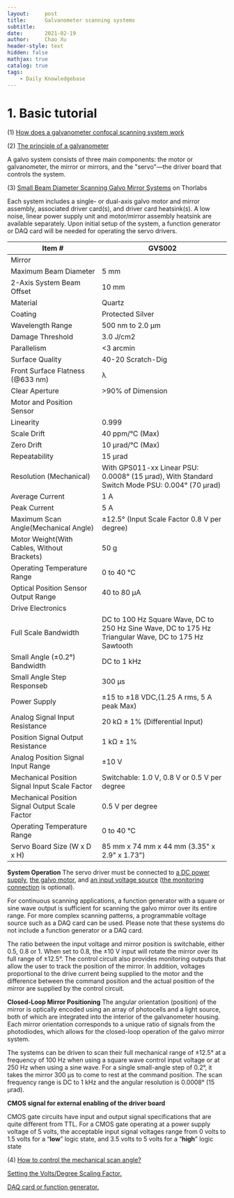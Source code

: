 ```yaml
---
layout:     post
title:      Galvanometer scanning systems
subtitle:   
date:       2021-02-19
author:     Chao Xu
header-style: text
hidden: false
mathjax: true
catalog: true
tags:
    - Daily Knowledgebase
---
```


# 1. Basic tutorial

(1) [How  does a galvanometer confocal scanning system work](https://www.olympus-lifescience.com/en/microscope-resource/primer/java/galvanometerscanning/)

(2) [The principle of a galvanometer](https://www.laserfocusworld.com/optics/article/16567973/product-focus-galvanometer-scanners-what-you-need-to-know-to-buy-a-galvopositioner)

A galvo system consists of three main components: the motor or galvanometer, the mirror or mirrors, and the "servo"—the driver board that controls the system.

(3) [Small Beam Diameter Scanning Galvo Mirror Systems](https://www.thorlabs.com/newgrouppage9.cfm?objectgroup_id=3770) on Thorlabs

Each system includes a single- or dual-axis galvo motor and mirror assembly, associated driver card(s), and driver card heatsink(s). A low noise, linear power supply unit  and motor/mirror assembly heatsink are available separately. Upon initial setup of the system, a function generator or DAQ card will be needed for operating the servo drivers.

| Item #                                          | GVS002                                                       |
| ----------------------------------------------- | ------------------------------------------------------------ |
| Mirror                                          |                                                              |
| Maximum Beam Diameter                           | 5 mm                                                         |
| 2-Axis System Beam Offset                       | 10 mm                                                        |
| Material                                        | Quartz                                                       |
| Coating                                         | Protected Silver                                             |
| Wavelength Range                                | 500 nm to 2.0 µm                                             |
| Damage Threshold                                | 3.0 J/cm2                                                    |
| Parallelism                                     | <3 arcmin                                                    |
| Surface Quality                                 | 40-20 Scratch-Dig                                            |
| Front Surface Flatness (@633 nm)                | λ                                                            |
| Clear Aperture                                  | >90% of Dimension                                            |
| Motor and Position Sensor                       |                                                              |
| Linearity                                       | 0.999                                                        |
| Scale Drift                                     | 40 ppm/°C (Max)                                              |
| Zero Drift                                      | 10 μrad/°C (Max)                                             |
| Repeatability                                   | 15 μrad                                                      |
| Resolution (Mechanical)                         | With GPS011-xx Linear PSU: 0.0008° (15 µrad), With Standard Switch  Mode PSU: 0.004° (70 µrad) |
| Average Current                                 | 1 A                                                          |
| Peak Current                                    | 5 A                                                          |
| Maximum Scan Angle(Mechanical Angle)            | ±12.5° (Input Scale Factor 0.8 V per degree)                 |
| Motor Weight(With Cables, Without  Brackets)    | 50 g                                                         |
| Operating Temperature Range                     | 0 to 40 °C                                                   |
| Optical Position Sensor Output Range            | 40 to 80 µA                                                  |
| Drive Electronics                               |                                                              |
| Full Scale Bandwidth                            | DC to 100 Hz Square Wave, DC to 250 Hz Sine Wave, DC to 175 Hz Triangular Wave, DC to 175 Hz Sawtooth |
| Small Angle (±0.2°) Bandwidth                   | DC to 1 kHz                                                  |
| Small Angle Step Responseb                      | 300 µs                                                       |
| Power Supply                                    | ±15 to ±18 VDC,(1.25 A rms, 5 A peak Max)                    |
| Analog Signal Input Resistance                  | 20 kΩ ± 1% (Differential Input)                              |
| Position Signal Output Resistance               | 1 kΩ ± 1%                                                    |
| Analog Position Signal Input Range              | ±10 V                                                        |
| Mechanical Position Signal Input Scale  Factor  | Switchable: 1.0 V, 0.8 V or 0.5 V per degree                 |
| Mechanical Position Signal Output Scale  Factor | 0.5 V per degree                                             |
| Operating Temperature Range                     | 0 to 40 °C                                                   |
| Servo Board Size (W x D x H)                    | 85 mm x 74 mm x 44 mm (3.35" x 2.9" x  1.73")                |

**System Operation**
The servo driver must be connected to <u>a DC power supply</u>, <u>the galvo motor</u>, and <u>an input voltage source</u> (<u>the monitoring connection</u> is optional). 

For continuous scanning applications, a function generator with a square or sine wave output is sufficient for scanning the galvo mirror over its entire range. For more complex scanning patterns, a programmable voltage source such as a DAQ card can be used. Please note that these systems do not include a function generator or a DAQ card. 

The ratio between the input voltage and mirror position is switchable, either 0.5, 0.8 or 1. When set to 0.8, the ±10 V input will rotate the mirror over its full range of ±12.5°. The control circuit also provides monitoring outputs that allow the user to track the position of the mirror. In addition, voltages proportional to the drive current being supplied to the motor and the difference between the command position and the actual position of the mirror are supplied by the control circuit.

**Closed-Loop Mirror Positioning**
The angular orientation (position) of the mirror is optically encoded using an array of photocells and a light source, both of which are integrated into the interior of the galvanometer housing. Each mirror orientation corresponds to a unique ratio of signals from the photodiodes, which allows for the closed-loop operation of the galvo mirror system.

The systems can be driven to scan their full mechanical range of ±12.5° at a frequency of 100 Hz when using a square wave control input voltage or at 250 Hz when using a sine wave. For a single small-angle step of 0.2°, it takes the mirror 300 μs to come to rest at the command position. The scan frequency range is DC to 1 kHz and the angular resolution is 0.0008° (15 μrad).

**CMOS signal for external enabling of the driver board**

CMOS gate circuits have input and output signal specifications that are quite different from TTL. For a CMOS gate operating at a power supply voltage of 5 volts, the acceptable input signal voltages range from 0 volts to 1.5 volts for a “**low**” logic state, and 3.5 volts to 5 volts for a “**high**” logic state

(4) <u>How to control  the mechanical scan angle?</u>

<u>Setting the Volts/Degree Scaling Factor.</u>

<u>DAQ card or function generator.</u>